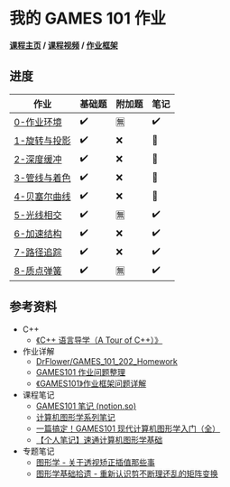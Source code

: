 # 我的 GAMES 101 作业

**[课程主页](https://sites.cs.ucsb.edu/~lingqi/teaching/games101.html) / [课程视频](https://www.bilibili.com/video/BV1X7411F744) / [作业框架](https://games-cn.org/forums/topic/allhw/)**

## 进度

| 作业              | 基础题 | 附加题 | 笔记 |
| ----------------- | ------ | ------ | ---- |
| [0-作业环境](0)   | ✔️      | 🈚️️      | ✔️    |
| [1-旋转与投影](1) | ✔️      | ❌      | 🚧️    |
| [2-深度缓冲](2)   | ✔️      | ❌      | 🚧️    |
| [3-管线与着色](3) | ✔️      | ❌      | 🚧️    |
| [4-贝塞尔曲线](4) | ✔️      | ❌      | 🚧️    |
| [5-光线相交](5)   | ✔️      | 🈚️️      | ✔️    |
| [6-加速结构](6)   | ✔️      | ❌      | ✔️    |
| [7-路径追踪](7)   | ✔️      | ❌      | ✔️    |
| [8-质点弹簧](8)   | ✔️      | 🈚️️      | ✔️    |

## 参考资料

- C++
  - [《C++ 语言导学（A Tour of C++）》](https://book.douban.com/subject/25720141/)
- 作业详解
  - [DrFlower/GAMES_101_202_Homework](https://github.com/DrFlower/GAMES_101_202_Homework)
  - [GAMES101 作业问题整理](https://zhuanlan.zhihu.com/p/375391720)
  - [《GAMES101》作业框架问题详解](https://zhuanlan.zhihu.com/p/509902950)
- 课程笔记
  - [GAMES101 笔记 (notion.so)](https://www.notion.so/GAMES101-b0e27c856cde429b8672671a54c34817)
  - [计算机图形学系列笔记](https://www.zhihu.com/column/c_1249465121615204352)
  - [一篇搞定！GAMES101 现代计算机图形学入门（全）](https://zhuanlan.zhihu.com/p/394932478)
  - [【个人笔记】速通计算机图形学基础](https://zhuanlan.zhihu.com/p/539347633)
- 专题笔记
  - [图形学 - 关于透视矫正插值那些事](https://zhuanlan.zhihu.com/p/403259571)
  - [图形学基础拾遗 - 重新认识剪不断理还乱的矩阵变换](https://zhuanlan.zhihu.com/p/223033896)